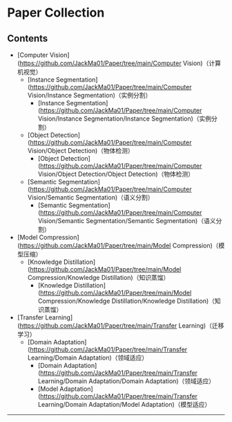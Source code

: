 # Paper Collection

## Contents

- [Computer Vision](https://github.com/JackMa01/Paper/tree/main/Computer Vision)（计算机视觉）
  - [Instance Segmentation](https://github.com/JackMa01/Paper/tree/main/Computer Vision/Instance Segmentation)（实例分割）
    - [Instance Segmentation](https://github.com/JackMa01/Paper/tree/main/Computer Vision/Instance Segmentation/Instance Segmentation)（实例分割）
  - [Object Detection](https://github.com/JackMa01/Paper/tree/main/Computer Vision/Object Detection)（物体检测）
    - [Object Detection](https://github.com/JackMa01/Paper/tree/main/Computer Vision/Object Detection/Object Detection)（物体检测）
  - [Semantic Segmentation](https://github.com/JackMa01/Paper/tree/main/Computer Vision/Semantic Segmentation)（语义分割）
    - [Semantic Segmentation](https://github.com/JackMa01/Paper/tree/main/Computer Vision/Semantic Segmentation/Semantic Segmentation)（语义分割）
- [Model Compression](https://github.com/JackMa01/Paper/tree/main/Model Compression)（模型压缩）
  - [Knowledge Distillation](https://github.com/JackMa01/Paper/tree/main/Model Compression/Knowledge Distillation)（知识蒸馏）
    - [Knowledge Distillation](https://github.com/JackMa01/Paper/tree/main/Model Compression/Knowledge Distillation/Knowledge Distillation)（知识蒸馏）
- [Transfer Learning](https://github.com/JackMa01/Paper/tree/main/Transfer Learning)（迁移学习）
  - [Domain Adaptation](https://github.com/JackMa01/Paper/tree/main/Transfer Learning/Domain Adaptation)（领域适应）
    - [Domain Adaptation](https://github.com/JackMa01/Paper/tree/main/Transfer Learning/Domain Adaptation/Domain Adaptation)（领域适应）
    - [Model Adaptation](https://github.com/JackMa01/Paper/tree/main/Transfer Learning/Domain Adaptation/Model Adaptation)（模型适应）

---



